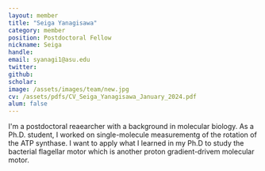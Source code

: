 ```yaml
---
layout: member
title: "Seiga Yanagisawa"
category: member
position: Postdoctoral Fellow
nickname: Seiga
handle: 
email: syanagi1@asu.edu
twitter: 
github: 
scholar: 
image: /assets/images/team/new.jpg
cv: /assets/pdfs/CV_Seiga_Yanagisawa_January_2024.pdf
alum: false
---
```


I'm a postdoctoral reaearcher with a background in molecular biology. As a Ph.D. student, I worked on single-molecule measurementg of the rotation of the ATP synthase. I want to apply what I learned in my Ph.D to study the bacterial flagellar motor which is another proton gradient-drivem molecular motor.